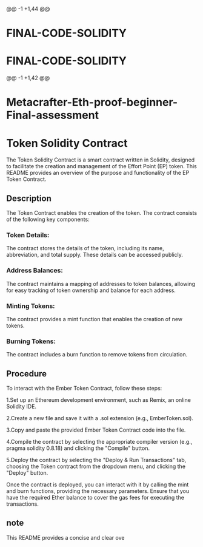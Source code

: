 
@@ -1 +1,44 @@
# FINAL-CODE-SOLIDITY
# FINAL-CODE-SOLIDITY
@@ -1 +1,42 @@

# Metacrafter-Eth-proof-beginner-Final-assessment
# Token Solidity Contract

The Token Solidity Contract is a smart contract written in Solidity, designed to facilitate the creation and management of the Effort Point (EP) token. This README provides an overview of the purpose and functionality of the EP Token Contract.

## Description

The Token Contract enables the creation of the  token.
The contract consists of the following key components:

### Token Details: 
The contract stores the details of the  token, including its name, abbreviation, and total supply. These details can be accessed publicly.

### Address Balances: 
The contract maintains a mapping of addresses to token balances, allowing for easy tracking of token ownership and balance for each address.

### Minting Tokens: 
The contract provides a mint function that enables the creation of new tokens. 

### Burning Tokens: 
The contract includes a burn function to remove  tokens from circulation. 

## Procedure

To interact with the Ember Token Contract, follow these steps:

1.Set up an Ethereum development environment, such as Remix, an online Solidity IDE.

2.Create a new file and save it with a .sol extension (e.g., EmberToken.sol).

3.Copy and paste the provided Ember Token Contract code into the file.

4.Compile the contract by selecting the appropriate compiler version (e.g., pragma solidity 0.8.18) and clicking the "Compile" button.

5.Deploy the contract by selecting the "Deploy & Run Transactions" tab, choosing the Token contract from the dropdown menu, and clicking the "Deploy" button.

Once the contract is deployed, you can interact with it by calling the mint and burn functions, providing the necessary parameters. Ensure that you have the required Ether balance to cover the gas fees for executing the transactions.

## note

This README provides a concise and clear ove
